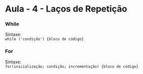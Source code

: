 # Aula - 4 - Laços de Repetição	### WhileSintaxe: <br/> `while ('condição') {bloco de código}`### ForSintaxe: <br/>`for(inicialização; condição; incrementação) {bloco de código}`